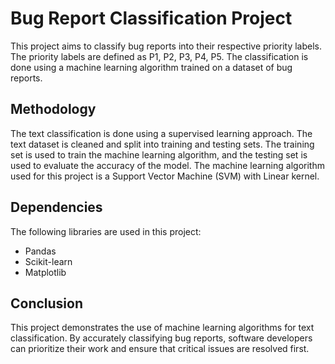 # Bug Report Classification Project

This project aims to classify bug reports into their respective priority labels. The priority labels are defined as P1, P2, P3, P4, P5. The classification is done using a machine learning algorithm trained on a dataset of bug reports.

## Methodology
The text classification is done using a supervised learning approach. The text dataset is cleaned and split into training and testing sets. The training set is used to train the machine learning algorithm, and the testing set is used to evaluate the accuracy of the model. The machine learning algorithm used for this project is a Support Vector Machine (SVM) with Linear kernel.

## Dependencies
The following libraries are used in this project:

- Pandas
- Scikit-learn
- Matplotlib


## Conclusion
This project demonstrates the use of machine learning algorithms for text classification. By accurately classifying bug reports, software developers can prioritize their work and ensure that critical issues are resolved first.